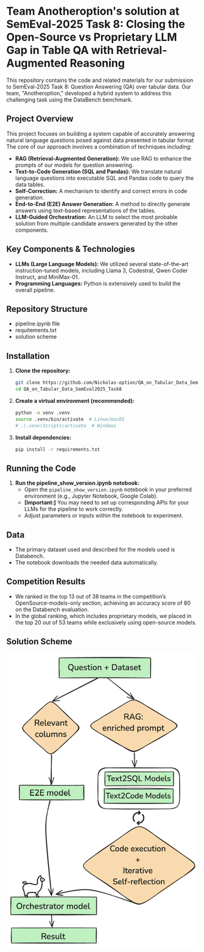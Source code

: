 # Team Anotheroption's solution at SemEval-2025 Task 8: Closing the Open-Source vs Proprietary LLM Gap in Table QA with Retrieval-Augmented Reasoning

This repository contains the code and related materials for our submission to SemEval-2025 Task 8: Question Answering (QA) over tabular data. Our team, "Anotheroption," developed a hybrid system to address this challenging task using the DataBench benchmark.

## Project Overview

This project focuses on building a system capable of accurately answering natural language questions posed against data presented in tabular format The core of our approach involves a combination of techniques including:

*   **RAG (Retrieval-Augmented Generation):**  We use RAG to enhance the prompts of our models for question answering.
*   **Text-to-Code Generation (SQL and Pandas):** We translate natural language questions into executable SQL and Pandas code to query the data tables.
*   **Self-Correction:**  A mechanism to identify and correct errors in code generation.
*   **End-to-End (E2E) Answer Generation:** A method to directly generate answers using text-based representations of the tables.
*   **LLM-Guided Orchestration:** An LLM to select the most probable solution from multiple candidate answers generated by the other components.

## Key Components & Technologies

*   **LLMs (Large Language Models):** We utilized several state-of-the-art instruction-tuned models, including Llama 3, Codestral, Qwen Coder Instruct, and MiniMax-01.
*   **Programming Languages:** Python is extensively used to build the overall pipeline.

## Repository Structure
 * pipeline.ipynb file
 * requitements.txt
 * solution scheme

## Installation

1.  **Clone the repository:**

    ```bash
    git clone https://github.com/Nickolas-option/QA_on_Tabular_Data_SemEval2025_Task8
    cd QA_on_Tabular_Data_SemEval2025_Task8
    ```

2.  **Create a virtual environment (recommended):**

    ```bash
    python -m venv .venv
    source .venv/bin/activate  # Linux/macOS
    # .\.venv\Scripts\activate  # Windows
    ```

3.  **Install dependencies:**

    ```bash
    pip install -r requirements.txt
    ```

## Running the Code

1.  **Run the pipeline_show_version.ipynb notebook:**
    *   Open the `pipeline_show_version.ipynb` notebook in your preferred environment (e.g., Jupyter Notebook, Google Colab).
    *   **[Important:]** You may need to set up corresponding APIs for your LLMs for the pipeline to work correctly.
    *   Adjust parameters or inputs within the notebook to experiment.

## Data

*   The primary dataset used and described for the models used is Databench.
*   The notebook downloads the needed data automatically.

## Competition Results

*   We ranked in the top 13 out of 38 teams in the competition’s OpenSource-models-only section, achieving an accuracy score of 80 on the Databench evaluation.
*   In the global ranking, which includes proprietary models, we placed in the top 20 out of 53 teams while exclusively using open-source models.

## Solution Scheme
<img src="solution_scheme.png" alt="System Architecture" width="500"/>

